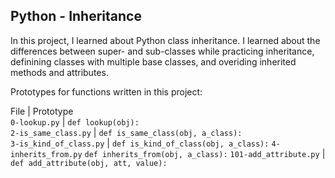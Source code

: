 ## Python - Inheritance

In this project, I learned about Python class inheritance. I learned about the
differences between super- and sub-classes while practicing inheritance,
definining classes with multiple base classes, and overiding inherited methods
and attributes.


Prototypes for functions written in this project:

 File                    | Prototype                             
 `0-lookup.py`           | `def lookup(obj):`                    
 `2-is_same_class.py`    | `def is_same_class(obj, a_class):`    
 `3-is_kind_of_class.py` | `def is_kind_of_class(obj, a_class):` 
`4-inherits_from.py`  `def inherits_from(obj, a_class):` 
`101-add_attribute.py`  | `def add_attribute(obj, att, value):` 


